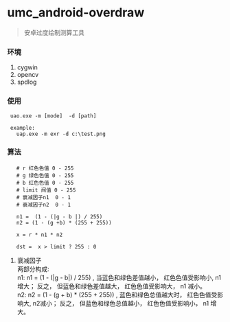 # umc_android-overdraw
> 安卓过度绘制测算工具

### 环境
  1. cygwin
  2. opencv
  3. spdlog

### 使用

```
 uao.exe -m [mode]  -d [path]

 example:
   uap.exe -m exr -d c:\test.png
```

### 算法

```
   # r 红色色值 0 - 255
   # g 绿色色值 0 - 255
   # b 红色色值 0 - 255
   # limit 阀值 0 - 255
   # 衰减因子n1  0 - 1
   # 衰减因子n2  0 - 1

   n1 =  (1 - (|g - b |) / 255)
   n2 = (1 - (g +b) * (255 + 255))

   x = r * n1 * n2

   dst =  x > limit ? 255 : 0

```

1. 衰减因子     
   两部分构成:     
   n1:  n1 = (1 - (|g - b|) / 255) , 当蓝色和绿色差值越小， 红色色值受影响小, n1 增大； 反之， 但蓝色和绿色差值越大， 红色色值受影响大， n1 减小。     
   n2:  n2 = (1 - (g + b) * (255 + 255)) , 蓝色和绿色总值越大时， 红色色值受影响大, n2减小； 反之， 但蓝色和绿色总值越小， 红色色值受影响小， n1 增大。     






